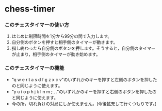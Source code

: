 # chess-timer
### このチェスタイマーの使い方
1. はじめに制限時間を1分から99分の間で入力します。
2. 自分側のボタンを押すと相手側のタイマーが動きます。
3. 指し終わったら自分側のボタンを押します。そうすると，自分側のタイマーが止まり，相手側のタイマーが動き始めます。

### このチェスタイマーの機能
* "q w e r t a s d f g z x c v"のいずれかのキーを押すと左側のボタンを押したのと同じように使えます。
* "y u i o p h j k l n m ; , ."のいずれかのキーを押すと右側のボタンを押したのと同じように使えます。
* 今の所，切れ負けの対局にしか使えません。(今後拡充して行くつもりです。)
